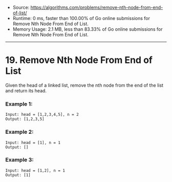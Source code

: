 - Source: https://algorithms.com/problems/remove-nth-node-from-end-of-list/
- Runtime: 0 ms, faster than 100.00% of Go online submissions for Remove Nth Node From End of List.
- Memory Usage: 2.1 MB, less than 83.33% of Go online submissions for Remove Nth Node From End of List.
---
# 19. Remove Nth Node From End of List

Given the head of a linked list, remove the nth node from the end of the list and return its head.
 

### Example 1:

```
Input: head = [1,2,3,4,5], n = 2
Output: [1,2,3,5]
```


### Example 2:

```
Input: head = [1], n = 1
Output: []
```


### Example 3:

```
Input: head = [1,2], n = 1
Output: [1]
```